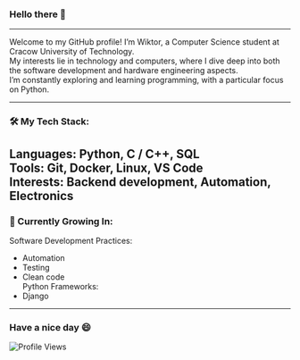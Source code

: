 ### Hello there 👋
---
Welcome to my GitHub profile! I’m Wiktor, a Computer Science student at Cracow University of Technology.<br>
My interests lie in technology and computers, where I dive deep into both the software development and hardware engineering aspects.<br>
I’m constantly exploring and learning programming, with a particular focus on Python.

---

### 🛠️ My Tech Stack:

Languages: Python, C / C++, SQL<br>
Tools: Git, Docker, Linux, VS Code<br> 
Interests: Backend development, Automation, Electronics
---
### 🌱 Currently Growing In:

Software Development Practices: 
- Automation
- Testing
- Clean code<br>
Python Frameworks: 
- Django
---
### Have a nice day 😄

![Profile Views](https://komarev.com/ghpvc/?username=YourGitHubUsername&color=blue)
